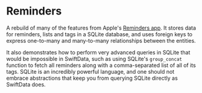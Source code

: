 # Reminders

A rebuild of many of the features from Apple's [Reminders app][reminders-app-store]. It stores data
for reminders, lists and tags in a SQLite database, and uses foreign keys to express one-to-many
and many-to-many relationships between the entities.

It also demonstrates how to perform very advanced queries in SQLite that would be impossible in
SwiftData, such as using SQLite's `group_concat` function to fetch all reminders along with a 
comma-separated list of all of its tags. SQLite is an incredibly powerful language, and one should
not embrace abstractions that keep you from querying SQLite directly as SwiftData does.

[reminders-app-store]: https://apps.apple.com/us/app/reminders/id1108187841
[tags-concat]: https://github.com/pointfreeco/sharing-grdb/blob/0391201992241f62e7bd10c8d1ece63b078c16ad/Examples/Reminders/RemindersDetail.swift#L146-L147
